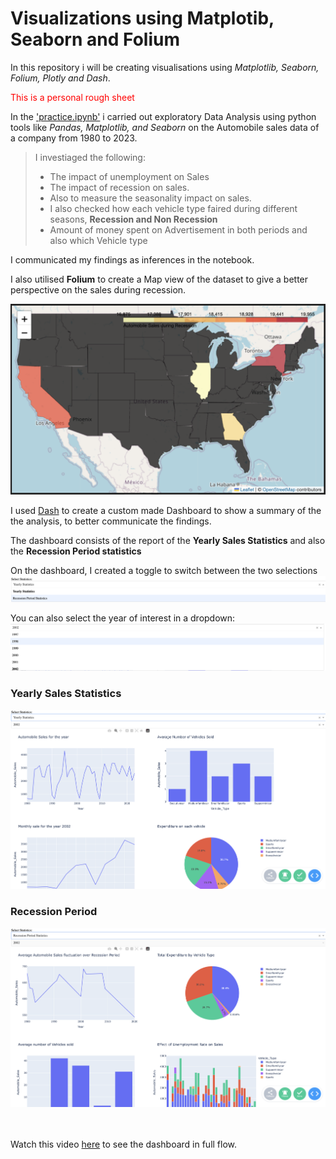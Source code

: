 # **Visualizations using Matplotib, Seaborn and Folium** 


In this repository i will be creating visualisations using *Matplotlib, Seaborn, Folium, Plotly and Dash*.

<span style="color:red">This is a personal rough sheet </span>


In the ['practice.ipynb'](practice.ipynb) i carried out exploratory Data Analysis using python tools like *Pandas, Matplotlib, and Seaborn* on the Automobile sales data of a company from 1980 to 2023. 
>I investiaged the following:
> * The impact of unemployment on Sales 
> * The impact of recession on sales. 
> * Also to measure the seasonality impact on sales.
> * I also checked how each vehicle type faired during different seasons, <b>Recession and Non Recession</b> 
> * Amount of money spent on Advertisement in both periods and also which Vehicle type

I communicated my findings as inferences in the notebook.

I also utilised **Folium** to create a Map view of the dataset to give a better perspective on the sales during recession. 

<img src='media/map.png'>


I used [Dash](https://dash.plotly.com/) to create a custom made Dashboard to show a summary of the the analysis, to better communicate the findings. 

The dashboard consists of the report of the <b>Yearly Sales Statistics</b> and also the <b>Recession Period statistics</b>

On the dashboard, I created a toggle to switch between the two selections 
<img src='media/select.png'>

You can also select the year of interest in a dropdown: 
<img src='media/select-year.png'>

### Yearly Sales Statistics 
<img src='media/all-year.png'>

### Recession Period 
<img src='media/recessionStats.png'>


<br>
<br>
<br>

Watch this video [here](media/dashboard.mov) to see the dashboard in full flow.